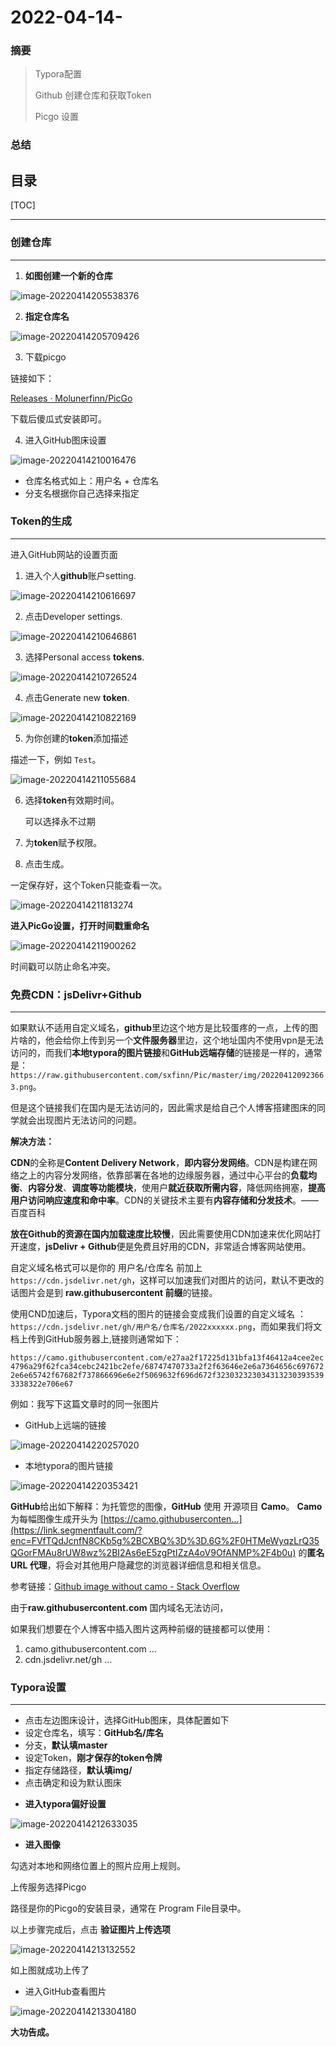 # 2022-04-14-

### 摘要
> Typora配置
>
> Github 创建仓库和获取Token
>
>  Picgo 设置

### 总结
> 

目录
---
[TOC]

------

### 创建仓库

---

1. **如图创建一个新的仓库**

![image-20220414205538376](https://cdn.jsdelivr.net/gh/sxfinn/Pic/img/202204142055655.png)



2. **指定仓库名**

![image-20220414205709426](https://cdn.jsdelivr.net/gh/sxfinn/Pic/img/202204142057604.png)



3. 下载picgo

链接如下：

[Releases · Molunerfinn/PicGo](https://github.com/Molunerfinn/PicGo/releases)

下载后傻瓜式安装即可。

4. 进入GitHub图床设置

![image-20220414210016476](https://cdn.jsdelivr.net/gh/sxfinn/Pic/img/202204142100587.png)

* 仓库名格式如上：用户名 + 仓库名
* 分支名根据你自己选择来指定



### Token的生成

---

进入GitHub网站的设置页面

1. 进入个人**github**账户setting.

![image-20220414210616697](https://cdn.jsdelivr.net/gh/sxfinn/Pic/img/202204142106894.png)

2. 点击Developer settings.

![image-20220414210646861](https://cdn.jsdelivr.net/gh/sxfinn/Pic/img/202204142106020.png)

3. 选择Personal access **tokens**.

![image-20220414210726524](https://cdn.jsdelivr.net/gh/sxfinn/Pic/img/202204142107635.png)

4. 点击Generate new **token**.

![image-20220414210822169](https://cdn.jsdelivr.net/gh/sxfinn/Pic/img/202204142108277.png)

5. 为你创建的**token**添加描述

描述一下，例如 `Test`。

![image-20220414211055684](https://cdn.jsdelivr.net/gh/sxfinn/Pic/img/202204142110829.png)

6. 选择**token**有效期时间。 

   可以选择永不过期

   

7. 为**token**赋予权限。



8. 点击生成。

一定保存好，这个Token只能查看一次。

![image-20220414211813274](https://cdn.jsdelivr.net/gh/sxfinn/Pic/img/202204142118405.png)



**进入PicGo设置，打开时间戳重命名**

![image-20220414211900262](https://cdn.jsdelivr.net/gh/sxfinn/Pic/img/202204142119369.png)

时间戳可以防止命名冲突。

### 免费CDN：jsDelivr+Github

---

如果默认不适用自定义域名，**github**里边这个地方是比较蛋疼的一点，上传的图片啥的，他会给你上传到另一个**文件服务器**里边，这个地址国内不使用vpn是无法访问的，而我们**本地typora的图片链接**和**GitHub远端存储**的链接是一样的，通常是：`https://raw.githubusercontent.com/sxfinn/Pic/master/img/202204120923663.png`。

但是这个链接我们在国内是无法访问的，因此需求是给自己个人博客搭建图床的同学就会出现图片无法访问的问题。



**解决方法：**

**CDN**的全称是**Content Delivery Network**，**即内容分发网络**。CDN是构建在网络之上的内容分发网络，依靠部署在各地的边缘服务器，通过中心平台的**负载均衡**、**内容分发**、**调度等功能模块**，使用户**就近获取所需内容**，降低网络拥塞，**提高用户访问响应速度和命中率**。CDN的关键技术主要有**内容存储和分发技术**。——百度百科

**放在Github的资源在国内加载速度比较慢**，因此需要使用CDN加速来优化网站打开速度，**jsDelivr + Github**便是免费且好用的CDN，非常适合博客网站使用。

自定义域名格式可以是你的 用户名/仓库名 前加上`https://cdn.jsdelivr.net/gh`，这样可以加速我们对图片的访问，默认不更改的话图片会是到 **raw.githubusercontent 前缀**的链接。



使用CND加速后，Typora文档的图片的链接会变成我们设置的自定义域名 ：`https://cdn.jsdelivr.net/gh/用户名/仓库名/2022xxxxxx.png`，而如果我们将文档上传到GitHub服务器上,链接则通常如下：

`https://camo.githubusercontent.com/e27aa2f17225d131bfa13f46412a4cee2ec4796a29f62fca34cebc2421bc2efe/68747470733a2f2f63646e2e6a7364656c6976722e6e65742f67682f737866696e6e2f5069632f696d672f3230323230343132303935393338322e706e67`

例如：我写下这篇文章时的同一张图片

* GitHub上远端的链接

![image-20220414220257020](https://cdn.jsdelivr.net/gh/sxfinn/Pic/img/202204142202219.png)



* 本地typora的图片链接

![image-20220414220353421](https://cdn.jsdelivr.net/gh/sxfinn/Pic/img/202204142203542.png)

**GitHub**给出如下解释：为托管您的图像，**GitHub** 使用 开源项目 **Camo**。 **Camo** 为每幅图像生成开头为 [https://camo.githubuserconten...](https://link.segmentfault.com/?enc=FVfTQdJcnfN8CKb5g%2BCXBQ%3D%3D.6G%2F0HTMeWyqzLrQ35QGorFMAu8rUW8wz%2BI2As6eE5zgPtIZzA4oV9OfANMP%2F4b0u) 的**匿名 URL 代理**，将会对其他用户隐藏您的浏览器详细信息和相关信息。

参考链接：[Github image without camo - Stack Overflow](https://stackoverflow.com/questions/57857193/github-image-without-camo)



由于**raw.githubusercontent.com** 国内域名无法访问，

如果我们想要在个人博客中插入图片这两种前缀的链接都可以使用：

1. camo.githubusercontent.com ...
2. cdn.jsdelivr.net/gh ...



### Typora设置

---

- 点击左边图床设计，选择GitHub图床，具体配置如下
- 设定仓库名，填写：**GitHub名/库名**
- 分支，**默认填master**
- 设定Token，**刚才保存的token令牌**
- 指定存储路径，**默认填img/**
- 点击确定和设为默认图床



* **进入typora偏好设置**

![image-20220414212633035](https://cdn.jsdelivr.net/gh/sxfinn/Pic/img/202204142126180.png)



* **进入图像**

勾选对本地和网络位置上的照片应用上规则。



上传服务选择Picgo

路径是你的Picgo的安装目录，通常在 Program File目录中。



以上步骤完成后，点击 **验证图片上传选项**



![image-20220414213132552](https://cdn.jsdelivr.net/gh/sxfinn/Pic/img/202204142131607.png)

如上图就成功上传了



* 进入GitHub查看图片

![image-20220414213304180](https://cdn.jsdelivr.net/gh/sxfinn/Pic/img/202204142133258.png)



**大功告成。**

